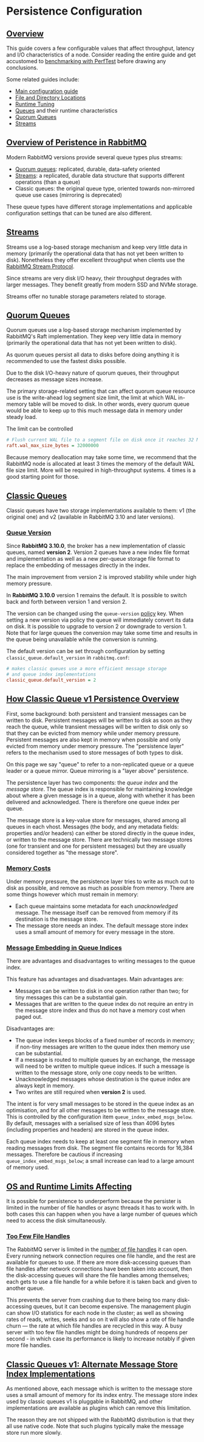<!--
Copyright (c) 2007-2023 VMware, Inc. or its affiliates.

All rights reserved. This program and the accompanying materials
are made available under the terms of the under the Apache License,
Version 2.0 (the "License”); you may not use this file except in compliance
with the License. You may obtain a copy of the License at

https://www.apache.org/licenses/LICENSE-2.0

Unless required by applicable law or agreed to in writing, software
distributed under the License is distributed on an "AS IS" BASIS,
WITHOUT WARRANTIES OR CONDITIONS OF ANY KIND, either express or implied.
See the License for the specific language governing permissions and
limitations under the License.
-->

# Persistence Configuration

## <a id="overview" class="anchor" href="#overview">Overview</a>



This guide covers a few configurable
values that affect throughput, latency and I/O characteristics of a node.
Consider reading the entire guide and get accustomed to [benchmarking with PerfTest](https://rabbitmq.github.io/rabbitmq-perf-test/stable/htmlsingle/)
before drawing any conclusions.

Some related guides include:

 * [Main configuration guide](configure.html)
 * [File and Directory Locations](./relocate.html)
 * [Runtime Tuning](./runtime.html)
 * [Queues](./queues.html#runtime-characteristics) and their runtime characteristics
 * [Quorum Queues](./quorum-queues.html)
 * [Streams](./streams.html)


## <a id="overview" class="anchor" href="#overview">Overview of Peristence in RabbitMQ</a>

Modern RabbitMQ versions provide several queue types plus streams:

 * [Quorum queues](./quorum-queues.html): replicated, durable, data-safety oriented
 * [Streams](./streams.html): a replicated, durable data structure that supports different operations (than a queue)
 * Classic queues: the original queue type, oriented towards non-mirrored queue use cases (mirroring is deprecated)

These queue types have different storage implementations and applicable configuration
settings that can be tuned are also different.

## <a id="streams" class="anchor" href="#streams">Streams</a>

Streams use a log-based storage mechanism and keep very little data in memory
(primarily the operational data that has not yet been written to disk).
Nonetheless they offer excellent throughput when clients use the [RabbitMQ Stream Protocol](./stream.html).

Since streams are very disk I/O heavy, their throughput degrades with larger messages.
They benefit greatly from modern SSD and NVMe storage.

Streams offer no tunable storage parameters related to storage.

## <a id="quorum-queues" class="anchor" href="#quorum-queues">Quorum Queues</a>

Quorum queues use a log-based storage mechanism implemented by RabbitMQ's Raft
implementation. They keep very little data in memory
(primarily the operational data that has not yet been written to disk).

As quorum queues persist all data to disks before doing anything it is recommended
to use the fastest disks possible.

Due to the disk I/O-heavy nature of quorum queues, their throughput decreases
as message sizes increase.

The primary storage-related setting that can affect quorum queue resource use
is the write-ahead log segment size limit, the limit at which WAL in-memory
table will be moved to disk. In other words, every quorum queue would be able to
keep up to this much message data in memory under steady load.

The limit can be controlled

```ini
# Flush current WAL file to a segment file on disk once it reaches 32 MiB in size
raft.wal_max_size_bytes = 32000000
```

Because memory deallocation may take some time,
we recommend that the RabbitMQ node is allocated at least 3 times the memory of the default WAL file size limit.
More will be required in high-throughput systems.
4 times is a good starting point for those.


## <a id="classic-queues" class="anchor" href="#classic-queues">Classic Queues</a>

Classic queues have two storage implementations available to them: v1 (the original
one) and v2 (available in RabbitMQ 3.10 and later versions).

### <a id="queue-version" class="anchor" href="#queue-version">Queue Version</a>

Since **RabbitMQ 3.10.0**, the broker has a new implementation of
classic queues, named **version 2**. Version 2 queues have a new
index file format and implementation as well as a new per-queue
storage file format to replace the embedding of messages directly
in the index.

The main improvement from version 2 is improved stability while
under high memory pressure.

In **RabbitMQ 3.10.0** version 1 remains the default. It is possible
to switch back and forth between version 1 and version 2.

The version can be changed using the `queue-version` [policy](./parameters.html#policies) key.
When setting a new version via policy the queue will immediately
convert its data on disk. It is possible to upgrade to version 2
or downgrade to version 1. Note that for large queues the conversion
may take some time and results in the queue being unavailable while
the conversion is running.

The default version can be set through configuration by setting
`classic_queue.default_version` in `rabbitmq.conf`:

```ini
# makes classic queues use a more efficient message storage
# and queue index implementations
classic_queue.default_version = 2
```

## <a id="cq-v1" class="anchor" href="#cq-v1">How Classic Queue v1 Persistence Overview</a>

First, some background: both persistent and transient messages
can be written to disk. Persistent messages will be written to
disk as soon as they reach the queue, while transient messages
will be written to disk only so that they can be evicted from
memory while under memory pressure. Persistent messages are also
kept in memory when possible and only evicted from memory under
memory pressure. The "persistence layer" refers to the mechanism
used to store messages of both types to disk.

On this page we say "queue" to refer to a non-replicated queue or a
queue leader or a queue mirror. Queue mirroring is a "layer above"
persistence.

The persistence layer has two components: the _queue index_
and the _message store_. The queue index is responsible for
maintaining knowledge about where a given message is in a queue,
along with whether it has been delivered and acknowledged. There
is therefore one queue index per queue.

The message store is a key-value store for messages, shared
among all queues in each vhost. Messages (the body, and any
metadata fields: properties and/or headers) can either be stored
directly in the queue index, or written to the message store. There are
technically two message stores (one for transient and one for
persistent messages) but they are usually considered together as
"the message store".

### <a id="memory-costs" class="anchor" href="#memory-costs">Memory Costs</a>

Under memory pressure, the persistence layer tries to write as
much out to disk as possible, and remove as much as possible
from memory. There are some things however which must remain in
memory:

 * Each queue maintains some metadata for each
   _unacknowledged_ message. The message itself can be
   removed from memory if its destination is the message store.
 * The message store needs an index. The default message store
   index uses a small amount of memory for every message in the
   store.

### <a id="index-embedding" class="anchor" href="#index-embedding">Message Embedding in Queue Indices</a>

There are advantages and disadvantages to writing messages to
the queue index.

This feature has advantages and disadvantages. Main advantages are:

 * Messages can be written to disk in one operation rather than
   two; for tiny messages this can be a substantial gain.
 * Messages that are written to the queue index do not require an
   entry in the message store index and thus do not have a memory
   cost when paged out.

Disadvantages are:

 * The queue index keeps blocks of a fixed number of records in
   memory; if non-tiny messages are written to the queue index then
   memory use can be substantial.
 * If a message is routed to multiple queues by an exchange, the
   message will need to be written to multiple queue indices. If
   such a message is written to the message store, only one copy
   needs to be written.
 * Unacknowledged messages whose destination is the queue index
   are always kept in memory.
 * Two writes are still required when **version 2** is used.

The intent is for very small messages to be stored in the queue
index as an optimisation, and for all other messages to be
written to the message store. This is controlled by the
configuration item <code>queue_index_embed_msgs_below</code>. By
default, messages with a serialised size of less than 4096 bytes
(including properties and headers) are stored in the queue
index.

Each queue index needs to keep at least one segment file in
memory when reading messages from disk. The segment file
contains records for 16,384 messages. Therefore be cautious if
increasing <code>queue_index_embed_msgs_below</code>; a small
increase can lead to a large amount of memory used.


## <a id="limits" class="anchor" href="#limits">OS and Runtime Limits Affecting </a>

It is possible for persistence to underperform because the
persister is limited in the number of file handles or async
threads it has to work with. In both cases this can happen when
you have a large number of queues which need to access the disk
simultaneously.

### <a id="file-handles" class="anchor" href="#file-handles">Too Few File Handles</a>

The RabbitMQ server is limited in the [number of file handles](./networking.html#open-file-handle-limit) it can open.
Every running network connection requires one file handle, and the rest are available
for queues to use. If there are more disk-accessing queues than
file handles after network connections have been taken into
account, then the disk-accessing queues will share the file
handles among themselves; each gets to use a file handle for a
while before it is taken back and given to another queue.

This prevents the server from crashing due to there being too
many disk-accessing queues, but it can become expensive. The
management plugin can show I/O statistics for each node in the
cluster; as well as showing rates of reads, writes, seeks and so
on it will also show a rate of file handle churn — the rate at
which file handles are recycled in this way. A busy server with
too few file handles might be doing hundreds of reopens per
second - in which case its performance is likely to increase
notably if given more file handles.


## <a id="msg-store-index-implementations" class="anchor" href="#msg-store-index-implementations">Classic Queues v1: Alternate Message Store Index Implementations</a>

As mentioned above, each message which is written to the message
store uses a small amount of memory for its index entry. The
message store index used by classic queues v1 is pluggable in RabbitMQ, and other
implementations are available as plugins which can remove this
limitation.

The reason they are not shipped with the RabbitMQ distribution is
that they all use native code. Note that such plugins typically
make the message store run more slowly.
